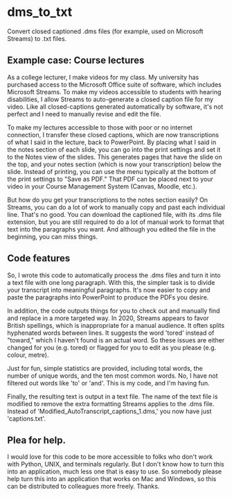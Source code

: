 # dms_to_txt
Convert closed captioned .dms files (for example, used on Microsoft Streams) to .txt files.

## Example case: Course lectures
As a college lecturer, I make videos for my class. My university has purchased access to the Microsoft Office suite of software, which includes Microsoft Streams. To make my videos accessible to students with hearing disabilities, I allow Streams to auto-generate a closed caption file for my video. Like all closed-captions generated automatically by software, it's not perfect and I need to manually revise and edit the file. 

To make my lectures accessible to those with poor or no internet connection, I transfer these closed captions, which are now transcriptions of what I said in the lecture, back to PowerPoint. By placing what I said in the notes section of each slide, you can go into the print settings and set it to the Notes view of the slides. This generates pages that have the slide on the top, and your notes section (which is now your transcription) below the slide. Instead of printing, you can use the menu typically at the bottom of the print settings to "Save as PDF." That PDF can be placed next to your video in your Course Management System (Canvas, Moodle, etc.). 

But how do you get your transcriptions to the notes section easily? On Streams, you can do a lot of work to manually copy and past each individual line. That's no good. You can download the captioned file, with its .dms file extension, but you are still required to do a lot of manual work to format that text into the paragraphs you want. And although you edited the file in the beginning, you can miss things.

## Code features
So, I wrote this code to automatically process the .dms files and turn it into a text file with one long paragraph. With this, the simpler task is to divide your transcript into meaningful paragraphs. It's now easier to copy and paste the paragraphs into PowerPoint to produce the PDFs you desire. 

In addition, the code outputs things for you to check out and manually find and replace in a more targeted way. In 2020, Streams appears to favor British spellings, which is inappropriate for a manual audience. It often splits hyphenated words between lines. It suggests the word 'tored' instead of "toward," which I haven't found is an actual word. So these issues are either changed for you (e.g. tored) or flagged for you to edit as you please (e.g. colour, metre). 

Just for fun, simple statistics are provided, including total words, the number of unique words, and the ten most common words. No, I have not filtered out words like 'to' or 'and'. This is my code, and I'm having fun. 

Finally, the resulting text is output in a text file. The name of the text file is modified to remove the extra formatting Streams applies to the .dms file. Instead of 'Modified_AutoTranscript_captions_1.dms,' you now have just 'captions.txt'.

## Plea for help.
I would love for this code to be more accessible to folks who don't work with Python, UNIX, and terminals regularly. But I don't know how to turn this into an application, much less one that is easy to use. So somebody please help turn this into an application that works on Mac and Windows, so this can be distributed to colleagues more freely. Thanks.
